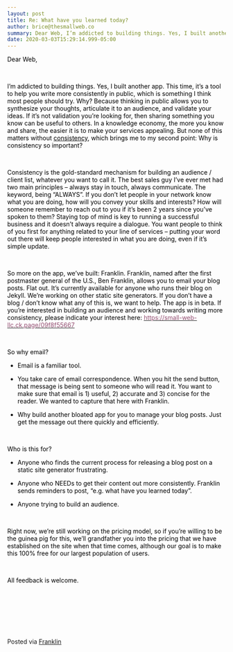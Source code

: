 ```yaml
---  
layout: post  
title: Re: What have you learned today?  
author: brice@thesmallweb.co  
summary: Dear Web, I’m addicted to building things. Yes, I built another app. This time, it’s a tool to help ...  
date: 2020-03-03T15:29:14.999-05:00  
---
```


<body><div class="WordSection1"><p class="MsoNormal"><span style="color:black">Dear Web,<p/></span></p><p class="MsoNormal"><span style="color:black"> <p/></span></p><p class="MsoNormal"><span style="color:black">I’m addicted to building things. Yes, I built another app. This time, it’s a tool to help you write more consistently in public, which is something I think most people should try. Why? Because thinking in public
 allows you to synthesize your thoughts, articulate it to an audience, and validate your ideas. If it’s not validation you’re looking for, then sharing something you know can be useful to others. In a knowledge economy, the more you know and share, the easier
 it is to make your services appealing. But none of this matters without <u>consistency</u>, which brings me to my second point: Why is consistency so important?<p/></span></p><p class="MsoNormal"><span style="color:black"> <p/></span></p><p class="MsoNormal"><span style="color:black">Consistency is the gold-standard mechanism for building an audience / client list, whatever you want to call it. The best sales guy I’ve ever met had two main principles – always stay in touch, always communicate.
 The keyword, being “ALWAYS”. If you don’t let people in your network know what you are doing, how will you convey your skills and interests? How will someone remember to reach out to you if it’s been 2 years since you’ve spoken to them? Staying top of mind
 is key to running a successful business and it doesn’t always require a dialogue. You want people to think of you first for anything related to your line of services – putting your word out there will keep people interested in what you are doing, even if it’s
 simple update.<p/></span></p><p class="MsoNormal"><span style="color:black"> <p/></span></p><p class="MsoNormal"><span style="color:black">So more on the app, we’ve built: Franklin. Franklin, named after the first postmaster general of the U.S., Ben Franklin, allows you to email your blog posts. Flat out. It’s currently available for anyone who runs
 their blog on Jekyll. We’re working on other static site generators. If you don’t have a blog / don’t know what any of this is, we want to help. The app is in beta. If you’re interested in building an audience and working towards writing more consistency,
 please indicate your interest here: <a href="https://small-web-llc.ck.page/09f8f55667"><span style="color:#954F72">https://small-web-llc.ck.page/09f8f55667</span></a><p/></span></p><p class="MsoNormal"><span style="color:black"> <p/></span></p><p class="MsoNormal"><span style="color:black">So why email?<p/></span></p><ul style="margin-top:0in" type="disc"><li style="color:black;mso-list:l2 level1 lfo4" class="MsoNormal">Email is a familiar tool.<p/>
</li>
<li style="color:black;mso-list:l2 level1 lfo4" class="MsoNormal">You take care of email correspondence. When you hit the send button, that message is being sent to someone who will read it. You want to make sure that email is 1) useful, 2) accurate and 3)
 concise for the reader. We wanted to capture that here with Franklin.<p/>
</li>
<li style="color:black;mso-list:l2 level1 lfo4" class="MsoNormal">Why build another bloated app for you to manage your blog posts. Just get the message out there quickly and efficiently.<p/>
</li>
</ul><p class="MsoNormal"><span style="color:black"> <p/></span></p><p class="MsoNormal"><span style="color:black">Who is this for?<p/></span></p><ul style="margin-top:0in" type="disc"><li style="color:black;mso-list:l5 level1 lfo5" class="MsoNormal">Anyone who finds the current process for releasing a blog post on a static site generator frustrating.<p/>
</li>
</ul><ul style="margin-top:0in" type="disc"><li style="color:black;mso-list:l3 level1 lfo6" class="MsoNormal">Anyone who NEEDs to get their content out more consistently. Franklin sends reminders to post, “e.g. what have you learned today”.<p/>
</li>
<li style="color:black;mso-list:l3 level1 lfo6" class="MsoNormal">Anyone trying to build an audience.<p/>
</li>
</ul><p class="MsoNormal"><span style="color:black"> <p/></span></p><p class="MsoNormal"><span style="color:black">Right now, we’re still working on the pricing model, so if you’re willing to be the guinea pig for this, we’ll grandfather you into the pricing that we have established on the site when that time comes, although
 our goal is to make this 100% free for our largest population of users. <p/></span></p><p class="MsoNormal"><span style="color:black"> <p/></span></p><p class="MsoNormal"><span style="color:black">All feedback is welcome.  <p/></span></p><p class="MsoNormal"><span style="color:black"> <p/></span></p><p class="MsoNormal"/>
<p> </p><p class="MsoNormal"/>
<p> </p><div><p class="MsoNormal"><span style="color:black"/></p></div></div></body><br />Posted via <a href="https://franklinpostal.com">Franklin</a>